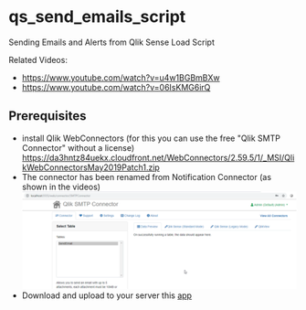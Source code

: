 # qs_send_emails_script
Sending Emails and Alerts from Qlik Sense Load Script

Related Videos:
 * https://www.youtube.com/watch?v=u4w1BGBmBXw
 * https://www.youtube.com/watch?v=06IsKMG6irQ
 
## Prerequisites
 - install Qlik WebConnectors (for this you can use the free "Qlik SMTP Connector" without a license) https://da3hntz84uekx.cloudfront.net/WebConnectors/2.59.5/1/_MSI/QlikWebConnectorsMay2019Patch1.zip
 - The connector has been renamed from Notification Connector (as shown in the videos)
  ![screenshot](https://github.com/ChristofSchwarz/pics/raw/master/2019-12-19%2021_32_38-Qlik%20Web%20Connectors%20_%20Qlik%20SMTP%20Connector.png "screenshot")
 - Download and upload to your server this <a href="Send%20Email.qvf">app</a>
